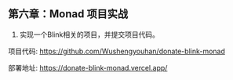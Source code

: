 ## 第六章：Monad 项目实战

1. 实现一个Blink相关的项目，并提交项目代码。

项目代码:
https://github.com/Wushengyouhan/donate-blink-monad

部署地址:
https://donate-blink-monad.vercel.app/